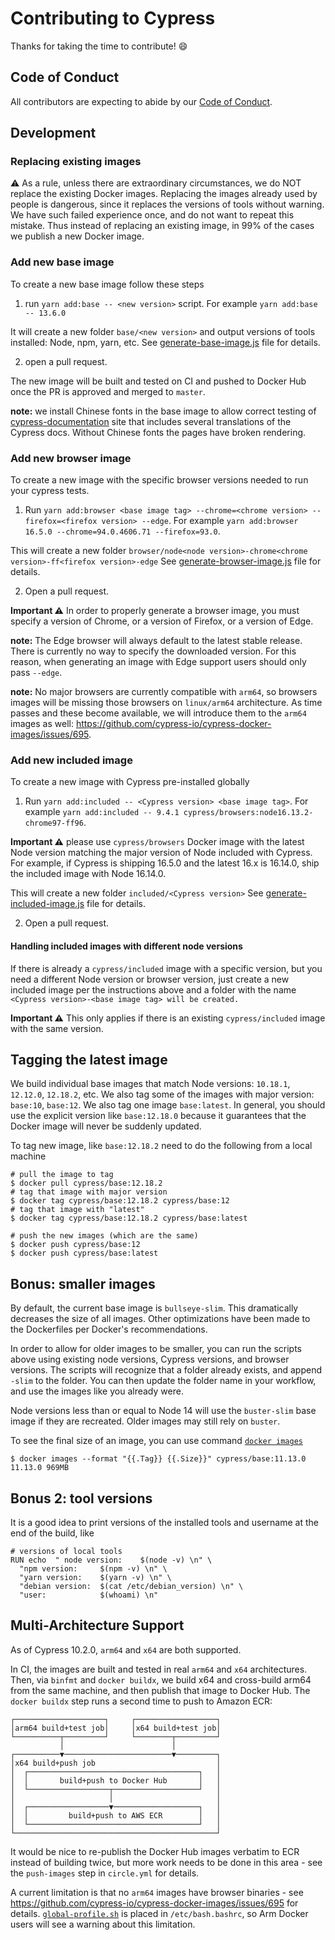 # Contributing to Cypress

Thanks for taking the time to contribute! :smile:

## Code of Conduct

All contributors are expecting to abide by our [Code of Conduct](https://github.com/cypress-io/cypress/blob/develop/CODE_OF_CONDUCT.md).

## Development

### Replacing existing images

⚠️ As a rule, unless there are extraordinary circumstances, we do NOT replace the existing Docker images. Replacing the images already used by people is dangerous, since it replaces the versions of tools without warning. We have such failed experience once, and do not want to repeat this mistake. Thus instead of replacing an existing image, in 99% of the cases we publish a new Docker image.

### Add new base image

To create a new base image follow these steps

1. run `yarn add:base -- <new version>` script. For example `yarn add:base -- 13.6.0`

It will create a new folder `base/<new version>` and output versions of tools installed: Node, npm, yarn, etc. See [generate-base-image.js](scripts/generate-base-image.js) file for details.

2. open a pull request.

The new image will be built and tested on CI and pushed to Docker Hub once the PR is approved and merged to `master`.

**note:** we install Chinese fonts in the base image to allow correct testing of [cypress-documentation](https://github.com/cypress-io/cypress-documentation) site that includes several translations of the Cypress docs. Without Chinese fonts the pages have broken rendering.

### Add new browser image

To create a new image with the specific browser versions needed to run your cypress tests.

1. Run `yarn add:browser <base image tag> --chrome=<chrome version> --firefox=<firefox version> --edge`. For example `yarn add:browser 16.5.0 --chrome=94.0.4606.71 --firefox=93.0`.

This will create a new folder `browser/node<node version>-chrome<chrome version>-ff<firefox version>-edge` See [generate-browser-image.js](scripts/generate-browser-image.js) file for details.

2. Open a pull request.

**Important ⚠️** In order to properly generate a browser image, you must specify a version of Chrome, or a version of Firefox, or a version of Edge.

**note:** The Edge browser will always default to the latest stable release. There is currently no way to specify the downloaded version. For this reason, when generating an image with Edge support users should only pass `--edge`.

**note:** No major browsers are currently compatible with `arm64`, so browsers images will be missing those browsers on `linux/arm64` architecture. As time passes and these become available, we will introduce them to the `arm64` images as well: https://github.com/cypress-io/cypress-docker-images/issues/695.

### Add new included image

To create a new image with Cypress pre-installed globally

1. Run `yarn add:included -- <Cypress version> <base image tag>`. For example `yarn add:included -- 9.4.1 cypress/browsers:node16.13.2-chrome97-ff96`.

**Important ⚠️** please use `cypress/browsers` Docker image with the latest Node version matching the major version of Node included with Cypress. For example, if Cypress is shipping 16.5.0 and the latest 16.x is 16.14.0, ship the included image with Node 16.14.0.

This will create a new folder `included/<Cypress version>` See [generate-included-image.js](scripts/generate-included-image.js) file for details.

2. Open a pull request.

#### Handling included images with different node versions

If there is already a `cypress/included` image with a specific version, but you need a different Node version or browser version, just create a new included image per the instructions above and a folder with the name `<Cypress version>-<base image tag> will be created.`

**Important ⚠️** This only applies if there is an existing `cypress/included` image with the same version.

## Tagging the latest image

We build individual base images that match Node versions: `10.18.1`, `12.12.0`, `12.18.2`, etc. We also tag some of the images with major version: `base:10`, `base:12`. We also tag one image `base:latest`. In general, you should use the explicit version like `base:12.18.0` because it guarantees that the Docker image will never be suddenly updated.

To tag new image, like `base:12.18.2` need to do the following from a local machine

```text
# pull the image to tag
$ docker pull cypress/base:12.18.2
# tag that image with major version
$ docker tag cypress/base:12.18.2 cypress/base:12
# tag that image with "latest"
$ docker tag cypress/base:12.18.2 cypress/base:latest

# push the new images (which are the same)
$ docker push cypress/base:12
$ docker push cypress/base:latest
```

## Bonus: smaller images

By default, the current base image is `bullseye-slim`. This dramatically decreases the size of all images. Other optimizations have been made to the Dockerfiles per Docker's recommendations.

In order to allow for older images to be smaller, you can run the scripts above using existing node versions, Cypress versions, and browser versions. The scripts will recognize that a folder already exists, and append `-slim` to the folder. You can then update the folder name in your workflow, and use the images like you already were.

Node versions less than or equal to Node 14 will use the `buster-slim` base image if they are recreated. Older images may still rely on `buster`.

To see the final size of an image, you can use command [`docker images`](https://docs.docker.com/engine/reference/commandline/images/)

```
$ docker images --format "{{.Tag}} {{.Size}}" cypress/base:11.13.0
11.13.0 969MB
```

## Bonus 2: tool versions

It is a good idea to print versions of the installed tools and username at the end of the build, like

```
# versions of local tools
RUN echo  " node version:    $(node -v) \n" \
  "npm version:     $(npm -v) \n" \
  "yarn version:    $(yarn -v) \n" \
  "debian version:  $(cat /etc/debian_version) \n" \
  "user:            $(whoami) \n"
```

## Multi-Architecture Support

As of Cypress 10.2.0, `arm64` and `x64` are both supported.

In CI, the images are built and tested in real `arm64` and `x64` architectures. Then, via `binfmt` and `docker buildx`, we build x64 and cross-build arm64 from the same machine, and then publish that image to Docker Hub. The `docker buildx` step runs a second time to push to Amazon ECR:

<!-- diagram generated w/ https://asciiflow.com/ -->
```text
┌────────────────────┐     ┌──────────────────┐
│arm64 build+test job│     │x64 build+test job│
└──────────┬─────────┘     └────────┬─────────┘
           │                        │
┌──────────▼────────────────────────▼─────────┐
│x64 build+push job                           │
│  ┌──────────────────────────────────────┐   │
│  │       build+push to Docker Hub       │   │
│  └──────────────────┬───────────────────┘   │
│                     │                       │
│  ┌──────────────────▼───────────────────┐   │
│  │         build+push to AWS ECR        │   │
│  └──────────────────────────────────────┘   │
└─────────────────────────────────────────────┘
```

It would be nice to re-publish the Docker Hub images verbatim to ECR instead of building twice, but more work needs to be done in this area - see the `push-images` step in `circle.yml` for details.

A current limitation is that no `arm64` images have browser binaries - see https://github.com/cypress-io/cypress-docker-images/issues/695 for details. [`global-profile.sh`](./scripts/for-images/global-profile.sh) is placed in `/etc/bash.bashrc`, so Arm Docker users will see a warning about this limitation.